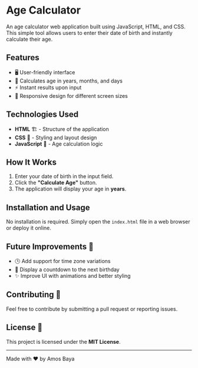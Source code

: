 # Age Calculator

An age calculator web application built using JavaScript, HTML, and CSS. This simple tool allows users to enter their date of birth and instantly calculate their age.

## Features
- 🖥️ User-friendly interface
- 📅 Calculates age in years, months, and days
- ⚡ Instant results upon input
- 📱 Responsive design for different screen sizes

## Technologies Used
- **HTML** 🏗️ - Structure of the application
- **CSS** 🎨 - Styling and layout design
- **JavaScript** 🧮 - Age calculation logic

## How It Works
1. Enter your date of birth in the input field.
2. Click the **"Calculate Age"** button.
3. The application will display your age in **years**.

## Installation and Usage
No installation is required. Simply open the `index.html` file in a web browser or deploy it online.

## Future Improvements 🚀
- 🕒 Add support for time zone variations
- 🎂 Display a countdown to the next birthday
- ✨ Improve UI with animations and better styling

## Contributing 🤝
Feel free to contribute by submitting a pull request or reporting issues.

## License 📜
This project is licensed under the **MIT License**.

---
Made with ❤️ by Amos Baya

